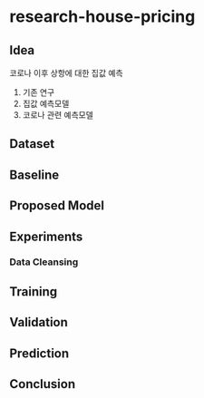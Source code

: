# research-house-pricing


## Idea 
코로나 이후 상항에 대한 집값 예측
1) 기존 연구
2) 집값 예측모델
3) 코로나 관련 예측모델

## Dataset


## Baseline


## Proposed Model


## Experiments
### Data Cleansing


## Training


## Validation


## Prediction


## Conclusion
